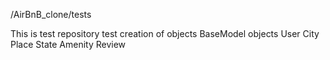 /AirBnB_clone/tests

This is test repository
test creation of objects
BaseModel objects
User
City
Place
State
Amenity
Review
